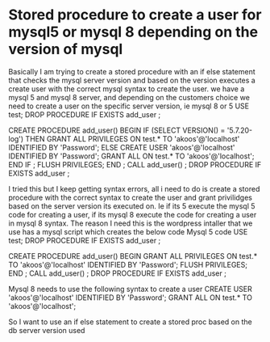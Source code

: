 
# Stored procedure to create a user for mysql5 or mysql 8 depending on the version of mysql

Basically I am trying to create a stored procedure with an if else statement that checks the mysql server version and based on the version executes a create user with the correct mysql syntax to create the user. we have a mysql 5 and mysql 8 server, and depending on the customers choice we need to create a user on the specific server version, ie mysql 8 or 5
USE test;
DROP PROCEDURE IF EXISTS add_user ;

CREATE PROCEDURE add_user()
BEGIN
IF (SELECT VERSION() = '5.7.20-log') THEN
    GRANT ALL PRIVILEGES ON test.* TO 'akoos'@'localhost' IDENTIFIED BY 'Password';
ELSE
    CREATE USER 'akoos'@'localhost' IDENTIFIED BY 'Password';
    GRANT ALL ON test.* TO 'akoos'@'localhost';
END IF ;
FLUSH PRIVILEGES;
END
;
CALL add_user() ;
DROP PROCEDURE IF EXISTS add_user ;

I tried this but I keep getting syntax errors, all i need to do is create a stored procedure with the correct syntax to create the user and grant privilidges based on the server version its executed on. Ie if its 5 execute the mysql 5 code for creating a user, if its mysql 8 execute the code for creating a user in mysql 8 syntax.  The reason I need this is the wordpress intaller that we use has a mysql script which creates the below code
Mysql 5 code
USE test;
DROP PROCEDURE IF EXISTS add_user ;

CREATE PROCEDURE add_user()
BEGIN
GRANT ALL PRIVILEGES ON test.* TO 'akoos'@'localhost' IDENTIFIED BY 'Password';
FLUSH PRIVILEGES;
END
;
CALL add_user() ;
DROP PROCEDURE IF EXISTS add_user ;

Mysql 8 needs to use the following syntax to create a user
CREATE USER 'akoos'@'localhost' IDENTIFIED BY 'Password';
GRANT ALL ON test.* TO 'akoos'@'localhost';

So I want to use an if else statement to create a stored proc based on the db server version used

        